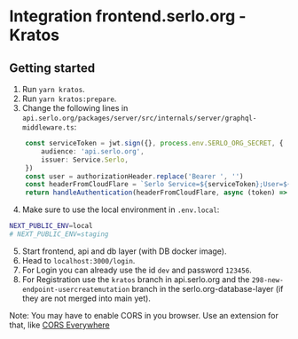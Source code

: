 # Integration frontend.serlo.org - Kratos

## Getting started

1. Run `yarn kratos`.
2. Run `yarn kratos:prepare`.
3. Change the following lines in `api.serlo.org/packages/server/src/internals/server/graphql-middleware.ts`:

```typescript
    const serviceToken = jwt.sign({}, process.env.SERLO_ORG_SECRET, {
        audience: 'api.serlo.org',
        issuer: Service.Serlo,
    })
    const user = authorizationHeader.replace('Bearer ', '')
    const headerFromCloudFlare = `Serlo Service=${serviceToken};User=${user}`
    return handleAuthentication(headerFromCloudFlare, async (token) => {
```

4. Make sure to use the local environment in `.env.local`:

```bash
NEXT_PUBLIC_ENV=local
# NEXT_PUBLIC_ENV=staging
```

5. Start frontend, api and db layer (with DB docker image).
6. Head to `localhost:3000/login`.
7. For Login you can already use the id `dev` and password `123456`.
8. For Registration use the `kratos` branch in api.serlo.org and the `298-new-endpoint-usercreatemutation` branch in the serlo.org-database-layer (if they are not merged into main yet).

Note: You may have to enable CORS in you browser. Use an extension for that, like [CORS Everywhere](https://addons.mozilla.org/de/firefox/addon/cors-everywhere/?utm_source=addons.mozilla.org&utm_medium=referral&utm_content=search)

